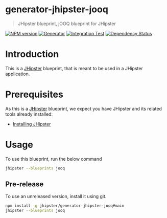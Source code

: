 # generator-jhipster-jooq

> JHipster blueprint, jOOQ blueprint for JHipster

[![NPM version][npm-image]][npm-url]
[![Generator][github-generator-image]][github-generator-url]
[![Integration Test][github-integration-image]][github-integration-url]
[![Dependency Status][daviddm-image]][daviddm-url]

# Introduction

This is a [JHipster](https://www.jhipster.tech/) blueprint, that is meant to be used in a JHipster application.

# Prerequisites

As this is a [JHipster](https://www.jhipster.tech/) blueprint, we expect you have JHipster and its related tools already installed:

-   [Installing JHipster](https://www.jhipster.tech/installation/)

# Usage

To use this blueprint, run the below command

```bash
jhipster --blueprints jooq
```

## Pre-release

To use an unreleased version, install it using git.

```bash
npm install -g jhipster/generator-jhipster-jooq#main
jhipster --blueprints jooq
```

[npm-image]: https://img.shields.io/npm/v/generator-jhipster-jooq.svg
[npm-url]: https://npmjs.org/package/generator-jhipster-jooq
[github-generator-image]: https://github.com/jhipster/generator-jhipster-jooq/workflows/Generator/badge.svg
[github-generator-url]: https://github.com/jhipster/generator-jhipster-tenantview/actions?query=workflow%3A%22Generator%22
[github-integration-image]: https://github.com/jhipster/generator-jhipster-jooq/workflows/Integration%20Test/badge.svg
[github-integration-url]: https://github.com/jhipster/generator-jhipster-tenantview/actions?query=workflow%3A%22Integration+Test%22
[daviddm-image]: https://david-dm.org/jhipster/generator-jhipster-jooq.svg?theme=shields.io
[daviddm-url]: https://david-dm.org/jhipster/generator-jhipster-jooq
